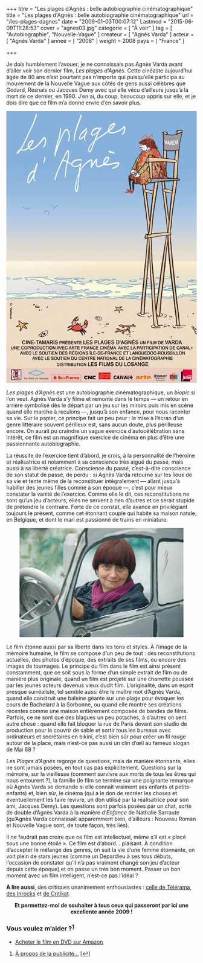 +++
titre = "Les plages d&rsquo;Agnès : belle autobiographie cinématographique"
title = "Les plages d'Agnès : belle autobiographie cinématographique"
url = "/les-plages-dagnes"
date = "2009-01-03T00:07:12"
Lastmod = "2015-06-09T11:28:53"
cover = "agnes03.jpg"
categorie = [ "À voir" ]
tag = [ "Autobiographie", "Nouvelle-Vague" ]
createur = [ "Agnès Varda" ]
acteur = [ "Agnès Varda" ]
annee = [ "2008" ]
weight = 2008
pays = [ "France" ]

+++

<p>Je dois humblement l&rsquo;avouer, je ne connaissais pas Agnès Varda avant d&rsquo;aller voir son dernier film, <em>Les plages d&rsquo;Agnès</em>. Cette cinéaste aujourd&rsquo;hui âgée de 80 ans n&rsquo;est pourtant pas n&rsquo;importe qui puisqu&rsquo;elle participa au mouvement de la Nouvelle Vague aux côtés de gens aussi célèbres que Godard, Resnais ou Jacques Demy avec qui elle vécu d&rsquo;ailleurs jusqu&rsquo;à la mort de ce dernier, en 1990. J&rsquo;en ai, du coup, beaucoup appris sur elle, et je dois dire que ce film m&rsquo;a donné envie d&rsquo;en savoir plus.</p>
<p style="text-align: center;"><a href="http://www.allocine.fr/film/fichefilm_gen_cfilm=131875.html"><img class="size-full wp-image-1046 aligncenter" title="19012294" src="19012294.jpg" alt="19012294" width="540" height="720" /></a></p>
<p><em>Les plages d&rsquo;Agnès</em> est une autobiographie cinématographique, un <em>biopic</em> si l&rsquo;on veut. Agnès Varda s&rsquo;y filme et remonte dans le temps — un retour en arrière symbolisé dès le départ par un jeu sur les miroirs puis mis en scène quand elle marche à reculons —, jusqu&rsquo;à son enfance, pour nous raconter sa vie. Sur le papier, ce principe fait un peu peur : la mise à l&rsquo;écran d&rsquo;un genre littéraire souvent périlleux est, sans aucun doute, plus périlleuse encore. On aurait pu craindre un vague exercice d&rsquo;autocélébration sans intérêt, ce film est un magnifique exercice de cinéma en plus d&rsquo;être une passionnante autobiographie.</p>
<p>La réussite de l&rsquo;exercice tient d&rsquo;abord, je crois, à la personnalité de l’héroïne et réalisatrice et notamment à sa conscience très aiguë du passé, mais aussi à sa liberté créatrice. Conscience du passé, c&rsquo;est-à-dire conscience de son statut de passé, de perdu : si Agnès Varda retourne sur les lieux de sa vie et tente même de la reconstituer intégralement — allant jusqu&rsquo;à habiller des jeunes filles comme à son époque —, c&rsquo;est pour mieux constater la vanité de l&rsquo;exercice. Comme elle le dit, ces reconstitutions ne sont qu&rsquo;un jeu d&rsquo;acteurs, elles ne servent à rien d&rsquo;autres et ce serait stupide de prétendre le contraire. Forte de ce constat, elle avance en privilégiant toujours le présent, comme cet étonnant couple qui habite sa maison natale, en Belgique, et dont le mari est passionné de trains en miniature.</p>
<p style="text-align: center;"><img class="size-full wp-image-1050 aligncenter" title="19012292_w434_h_q80" src="19012292_w434_h_q80.jpg" alt="19012292_w434_h_q80" width="434" height="289" /></p>
<p>Le film étonne aussi par sa liberté dans les tons et styles. À l&rsquo;image de la mémoire humaine, le film se compose d&rsquo;un peu de tout : des reconstitutions actuelles, des photos d&rsquo;époque, des extraits de ses films, ou encore des images de tournages. Le principe du film dans le film est ainsi présent constamment, que ce soit sous la forme d&rsquo;un simple extrait de film ou de manière plus originale, quand un film est projeté sur une charrette poussée par les jeunes acteurs devenus vieux dudit film. L&rsquo;originalité, dans un esprit presque surréaliste, tel semble aussi être le maître mot d&rsquo;Agnès Varda, quand elle construit une baleine géante sur une plage pour évoquer les cours de Bachelard à la Sorbonne, ou quand elle montre ses créations récentes comme une maison entièrement composée de bandes de films. Parfois, ce ne sont que des blagues un peu potaches, à d&rsquo;autres on sent autre chose : quand elle fait bloquer la rue de Paris devant son studio de production pour le couvrir de sable et sortir tous les bureaux avec ordinateurs et secrétaires en bikini, c&rsquo;est bien sûr pour créer un fil rouge autour de la place, mais n&rsquo;est-ce pas aussi un clin d&rsquo;œil au fameux slogan de Mai 68 ?</p>
<p><em>Les Plages d&rsquo;Agnès</em> regorge de questions, mais de manière étonnante, elles ne sont jamais posées, en tout cas pas explicitement. Questions sur la mémoire, sur la vieillesse (comment survivre aux morts de tous les êtres qui nous entourent ?), la famille (le film se termine sur une poignante remarque où Agnès Varda se demande si elle connaît vraiment ses enfants et petits-enfants) et, bien sûr, le cinéma (qui a le don de recréer les choses et éventuellement les faire revivre, un don utilisé par la réalisatrice pour son ami, Jacques Demy). Les questions sont parfois posées par un chat, sorte de double d&rsquo;Agnès Varda à la manière d&rsquo;<em>Enfance</em> de Nathalie Sarraute (qu&rsquo;Agnès Varda connaissait apparemment bien, d&rsquo;ailleurs : Nouveau Roman et Nouvelle Vague sont, de toute façon, très liés).</p>
<p>Il ne faudrait pas croire que ce film est intellectuel, même s&rsquo;il est &laquo;&nbsp;placé sous une bonne étoile&nbsp;&raquo;. Ce film est d&rsquo;abord&#8230; plaisant. À condition d&rsquo;accepter le mélange des genres, on suit la vie d&rsquo;une femme étonnante, on voit plein de stars jeunes (comme un Depardieu à ses tous débuts, l&rsquo;occasion de constater qu&rsquo;il n&rsquo;a pas vraiment changé son jeu d&rsquo;acteur depuis cette époque) et on passe un très bon moment. Passer un bon moment avec un film intelligent, n&rsquo;est-ce pas l&rsquo;idéal ?</p>
<p><strong>À lire aussi</strong>, des critiques unanimement enthousiastes : <a href="http://www.telerama.fr/cinema/les-plages-d-agnes,37044.php">celle de Télérama</a>, <a href="http://www.lesinrocks.com/cine/cinema-article/critique/les-plages-dagnes/">des Inrocks</a> et <a href="http://www.critikat.com/Les-plages-d-Agnes.html">de Critikat</a>.</p>
<p style="text-align: center;"><strong>Et permettez-moi de souhaiter à tous ceux qui passeront par ici une excellente année 2009 !</strong></p>
<div class="amazon">
<h3>Vous voulez m&rsquo;aider ?<sup><a href="#footnote_0_1044" id="identifier_0_1044" class="footnote-link footnote-identifier-link" title="&Agrave; propos de la publicit&eacute;&hellip;">1</a></sup></h3>
<ul>
<li><a href="http://www.amazon.fr/gp/product/B0092QURI8/ref=as_li_ss_tl?ie=UTF8&#038;tag=leblogdenic07-21&#038;linkCode=as2&#038;camp=1642&#038;creative=19458&#038;creativeASIN=B0092QURI8">Acheter le film en DVD sur Amazon</a></li>
</ul>
</div>
<ol class="footnotes"><li id="footnote_0_1044" class="footnote"><a href="http://nicolinux.fr/soutien/">À propos de la publicité…</a> [<a href="#identifier_0_1044" class="footnote-link footnote-back-link">&#8617;</a>]</li></ol>
